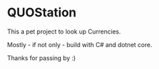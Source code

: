 # QUOStation

This a pet project to look up Currencies.

Mostly - if not only - build with C# and dotnet core.

Thanks for passing by :)